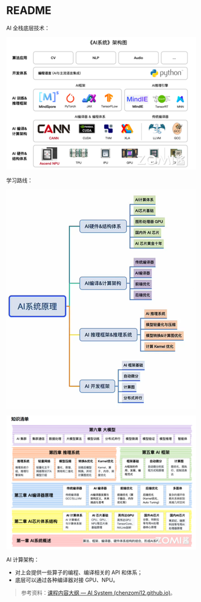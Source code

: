 # README

AI 全栈底层技术：

![image-20240825162712686](images/image-20240825162712686.png)

学习路线：

![image-20240825160317149](images/image-20240825160317149.png)

![Snipaste_2024-08-24_23-52-31](images/Snipaste_2024-08-24_23-52-31.png)

AI 计算架构：

- 对上会提供一些算子的编程、编译相关的 API 和体系；
- 底层可以通过各种编译器对接 GPU、NPU。

> 参考资料：[课程内容大纲 — AI System (chenzomi12.github.io)](https://chenzomi12.github.io/)。
